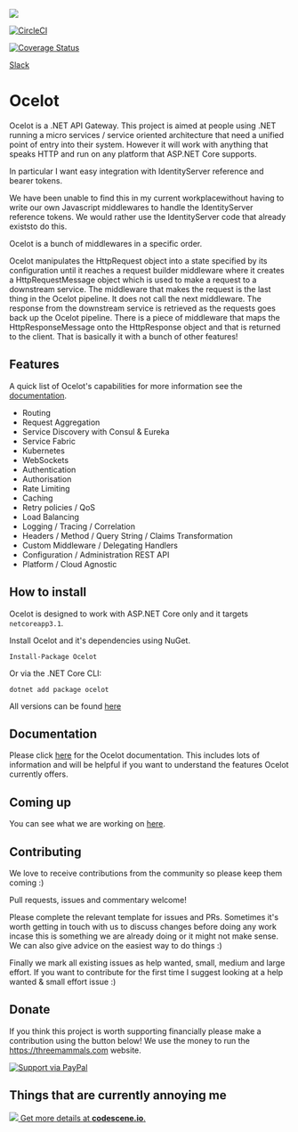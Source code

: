 [<img src="https://threemammals.com/images/ocelot_logo.png">](https://threemammals.com/ocelot)

[![CircleCI](https://circleci.com/gh/ThreeMammals/Ocelot/tree/master.svg?style=svg)](https://circleci.com/gh/ThreeMammals/Ocelot/tree/master)

[![Coverage Status](https://coveralls.io/repos/github/ThreeMammals/Ocelot/badge.svg?branch=master)](https://coveralls.io/github/ThreeMammals/Ocelot?branch=master)

[Slack](https://threemammals.slack.com)

# Ocelot

Ocelot is a .NET API Gateway. This project is aimed at people using .NET running a micro services / service oriented architecture 
that need a unified point of entry into their system. However it will work with anything that speaks HTTP and run on any platform that ASP.NET Core supports.

In particular I want easy integration with IdentityServer reference and bearer tokens. 

We have been unable to find this in my current workplacewithout having to write our own Javascript middlewares to handle the IdentityServer reference tokens. We would rather use the IdentityServer code that already existsto do this.

Ocelot is a bunch of middlewares in a specific order.

Ocelot manipulates the HttpRequest object into a state specified by its configuration until it reaches a request builder middleware where it creates a HttpRequestMessage object which is used to make a request to a downstream service. The middleware that makes the request is the last thing in the Ocelot pipeline. It does not call the next middleware. The response from the downstream service is retrieved as the requests goes back up the Ocelot pipeline. There is a piece of middleware that maps the HttpResponseMessage onto the HttpResponse object and that is returned to the client. That is basically it with a bunch of other features!

## Features

A quick list of Ocelot's capabilities for more information see the [documentation](https://ocelot.readthedocs.io/en/latest/).

* Routing
* Request Aggregation
* Service Discovery with Consul & Eureka
* Service Fabric
* Kubernetes 
* WebSockets
* Authentication
* Authorisation
* Rate Limiting
* Caching
* Retry policies / QoS
* Load Balancing
* Logging / Tracing / Correlation
* Headers / Method / Query String / Claims Transformation
* Custom Middleware / Delegating Handlers
* Configuration / Administration REST API
* Platform / Cloud Agnostic

## How to install

Ocelot is designed to work with ASP.NET Core only and it targets `netcoreapp3.1`.

Install Ocelot and it's dependencies using NuGet.

`Install-Package Ocelot`

Or via the .NET Core CLI:

`dotnet add package ocelot`

All versions can be found [here](https://www.nuget.org/packages/Ocelot/)

## Documentation

Please click [here](https://ocelot.readthedocs.io/en/latest/) for the Ocelot documentation. This includes lots of information and will be helpful if you want to understand the features Ocelot currently offers.

## Coming up

You can see what we are working on [here](https://github.com/ThreeMammals/Ocelot/issues).

## Contributing

We love to receive contributions from the community so please keep them coming :) 

Pull requests, issues and commentary welcome!

Please complete the relevant template for issues and PRs. Sometimes it's worth getting in touch with us to discuss changes before doing any work incase this is something we are already doing or it might not make sense. We can also give advice on the easiest way to do things :)

Finally we mark all existing issues as help wanted, small, medium and large effort. If you want to contribute for the first time I suggest looking at a help wanted & small effort issue :)

## Donate

If you think this project is worth supporting financially please make a contribution using the button below! We use the money to run the https://threemammals.com website.

[![Support via PayPal](https://cdn.rawgit.com/twolfson/paypal-github-button/1.0.0/dist/button.svg)](https://www.paypal.me/ThreeMammals/)

## Things that are currently annoying me

[![](https://codescene.io/projects/697/status.svg) Get more details at **codescene.io**.](https://codescene.io/projects/697/jobs/latest-successful/results)
